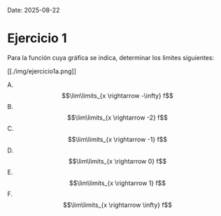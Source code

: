 Date: 2025-08-22

# Ejercicio 1


Para la función cuya gráfica se indica, determinar los limites siguientes:

[[./img/ejercicio1a.png]]

A.  $$\lim\limits_{x \rightarrow -\infty} f$$
B.  $$\lim\limits_{x \rightarrow -2} f$$
C.  $$\lim\limits_{x \rightarrow -1} f$$
D.  $$\lim\limits_{x \rightarrow 0} f$$
E.  $$\lim\limits_{x \rightarrow 1} f$$
F.  $$\lim\limits_{x \rightarrow \infty} f$$
